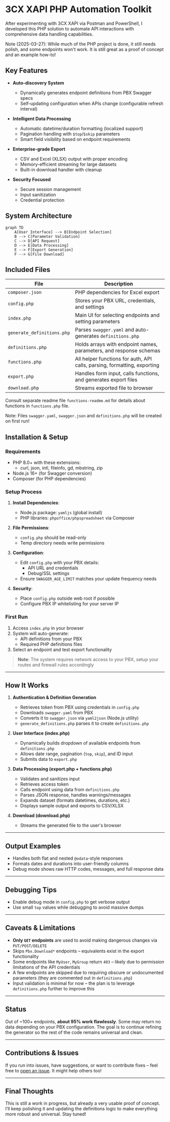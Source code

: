 # 3CX XAPI PHP Automation Toolkit

After experimenting with 3CX XAPI via Postman and PowerShell, I developed this PHP solution to automate API interactions with comprehensive data handling capabilities.

Note (2025-03-27): While much of the PHP project is done, it still needs polish, and some endpoints won't work. It is still great as a proof of concept and an example how-to!

## Key Features

- **Auto-discovery System**  
  - Dynamically generates endpoint definitions from PBX Swagger specs
  - Self-updating configuration when APIs change (configurable refresh interval)

- **Intelligent Data Processing**  
  - Automatic datetime/duration formatting (localized support)
  - Pagination handling with `$top`/`$skip` parameters
  - Smart field visibility based on endpoint requirements

- **Enterprise-grade Export**  
  - CSV and Excel (XLSX) output with proper encoding
  - Memory-efficient streaming for large datasets
  - Built-in download handler with cleanup

- **Security Focused**  
  - Secure session management
  - Input sanitization
  - Credential protection

## System Architecture

```mermaid
graph TD
    A[User Interface] --> B[Endpoint Selection]
    B --> C[Parameter Validation]
    C --> D[API Request]
    D --> E[Data Processing]
    E --> F[Export Generation]
    F --> G[File Download]
```

## Included Files

| File | Description |
|------|-------------|
| `composer.json` | PHP dependencies for Excel export |
| `config.php` | Stores your PBX URL, credentials, and settings |
| `index.php` | Main UI for selecting endpoints and setting parameters |
| `generate_definitions.php` | Parses `swagger.yaml` and auto-generates `definitions.php` |
| `definitions.php` | Holds arrays with endpoint names, parameters, and response schemas |
| `functions.php` | All helper functions for auth, API calls, parsing, formatting, exporting |
| `export.php` | Handles form input, calls functions, and generates export files |
| `download.php` | Streams exported file to browser |

Consult separate readme file `functions-readme.md` for details about functions in `functions.php` file.

Note: Files `swagger.yaml`, `swagger.json` and `definitions.php` will be created on first run!

## Installation & Setup

### Requirements
- PHP 8.0+ with these extensions:
  - curl, json, intl, fileinfo, gd, mbstring, zip
- Node.js 16+ (for Swagger conversion)
- Composer (for PHP dependencies)

### Setup Process
1. **Install Dependencies**:
   - Node.js package: `yamljs` (global install)
   - PHP libraries: `phpoffice/phpspreadsheet` via Composer

2. **File Permissions**:
   - `config.php` should be read-only
   - Temp directory needs write permissions

3. **Configuration**:
   - Edit `config.php` with your PBX details:
     - API URL and credentials
     - Debug/SSL settings
   - Ensure `SWAGGER_AGE_LIMIT` matches your update frequency needs

4. **Security**:
   - Place `config.php` outside web root if possible
   - Configure PBX IP whitelisting for your server IP

### First Run
1. Access `index.php` in your browser
2. System will auto-generate:
   - API definitions from your PBX
   - Required PHP definitions files
3. Select an endpoint and test export functionality

> **Note**: The system requires network access to your PBX, setup your routes and firewall rules accordingly



---

## How It Works

1. **Authentication & Definition Generation**  
   - Retrieves token from PBX using credentials in `config.php`  
   - Downloads `swagger.yaml` from PBX  
   - Converts it to `swagger.json` via `yaml2json` (Node.js utility)  
   - `generate_definitions.php` parses it to create `definitions.php`  

2. **User Interface (index.php)**  
   - Dynamically builds dropdown of available endpoints from `definitions.php`  
   - Allows date range, pagination (`top`, `skip`), and ID input  
   - Submits data to `export.php`  

3. **Data Processing (export.php + functions.php)**  
   - Validates and sanitizes input  
   - Retrieves access token  
   - Calls endpoint using data from `definitions.php`  
   - Parses JSON response, handles warnings/messages  
   - Expands dataset (formats datetimes, durations, etc.)  
   - Displays sample output and exports to CSV/XLSX  

4. **Download (download.php)**  
   - Streams the generated file to the user's browser  

---

## Output Examples

- Handles both flat and nested `@odata`-style responses  
- Formats dates and durations into user-friendly columns  
- Debug mode shows raw HTTP codes, messages, and full response data  

---

## Debugging Tips

- Enable debug mode in `config.php` to get verbose output  
- Use small `top` values while debugging to avoid massive dumps  

---

## Caveats & Limitations

- **Only `GET` endpoints** are used to avoid making dangerous changes via `PUT/POST/DELETE`  
- Skips `Pbx.Download*` endpoints – equivalents exist in the export functionality  
- Some endpoints like `MyUser`, `MyGroup` return `403` – likely due to permission limitations of the API credentials  
- A few endpoints are skipped due to requiring obscure or undocumented parameters (they are commented out in `definitions.php`)  
- Input validation is minimal for now – the plan is to leverage `definitions.php` further to improve this  

---

## Status

Out of ~100+ endpoints, **about 95% work flawlessly**. Some may return no data depending on your PBX configuration. The goal is to continue refining the generator so the rest of the code remains universal and clean.  

---

## Contributions & Issues

If you run into issues, have suggestions, or want to contribute fixes – feel free to [open an issue](https://github.com/luxzg/3CX-XAPI_examples/issues). It might help others too!  

---

## Final Thoughts

This is still a work in progress, but already a very usable proof of concept. I’ll keep polishing it and updating the definitions logic to make everything more robust and universal. Stay tuned!  
